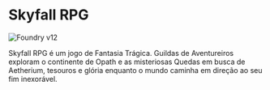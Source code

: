 # Skyfall RPG

![Foundry v12](https://img.shields.io/badge/foundry-v12-green)

Skyfall RPG é um jogo de Fantasia Trágica. Guildas de Aventureiros exploram o continente de Opath e as misteriosas Quedas em busca de Aetherium, tesouros e glória enquanto o mundo caminha em direção ao seu fim inexorável.